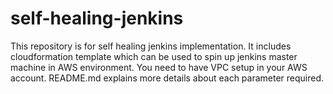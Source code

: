 # self-healing-jenkins
This repository is for self healing jenkins implementation. It includes cloudformation template which can be used to spin up jenkins master machine in AWS environment. You need to have VPC setup in your AWS account. README.md explains more details about each parameter required.
